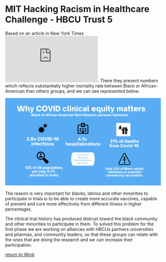 MIT Hacking Racism in Healthcare Challenge - HBCU Trust 5
================

Based on an article in New York Times !["We Need to Recruit More Black Americans in Vaccine Trials"](https://www.nytimes.com/2020/09/11/opinion/vaccine-testing-black-americans.html?searchResultPosition=1). There they present numbers which reflects substantially higher mortality rate between Black or African-American than others groups, and we can see represented below.


![](healthcare_b_perc.jpg)

The reason is very important for blacks, latinos and other minorities to participate in trials is to be able to create more accurate vaccines, capable of prevent and cure more effectively from different illness in higher percentages.

The clinical trial history has produced distrust toward the black community and other minorities to participate in them. To solved this problem for the first phase we are working on alliances with HBCUs partners universities and pharmas, and community leaders, so that these groups can relate with the ones that are doing the research and we can increase their participation. 


[return to Work](./)